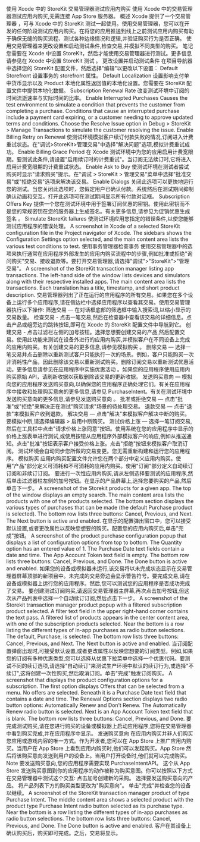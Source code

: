 使用 Xcode 中的 StoreKit 交易管理器测试应用内购买
使用 Xcode 中的交易管理器测试应用内购买,无需连接 App Store 服务器。
概述
Xcode 提供了一个交易管理器 ，可与 Xcode 中的 StoreKit 测试一起使用。使用交易管理器，您可以在开发的任何阶段测试应用内购买。在将您的应用推送到线上之前测试应用内购买有助于确保无缝的购买流程、测试各种边缘情况和逻辑,并验证购买行为是否正确。
使用交易管理器来更改设置和启动测试条件,检查交易,并模拟不同类型的购买。
笔记
您需要在 Xcode 中设置 StoreKit，然后才能使用交易管理器进行测试。更多信息请参见在 Xcode 中设置 StoreKit 测试 。
更改设置并启动测试条件
在项目导航器中选择您的 StoreKit 配置文件，然后选择"编辑"以更改以下设置：
Default Storefront
设置事务的 storefront 属性。
Default Localization
设置影响支付单中货币显示以及 Product 本地化属性返回值的本地化设置。您需要在 StoreKit 配置文件中提供本地化数据。
Subscription Renewal Rate
改变测试环境中订阅的时间流逝速率与实际时间的比率。
Enable Interrupted Purchases
Causes the test environment to simulate a condition that prevents the customer from completing a purchase. Conditions that cause an interrupted purchase include a payment card expiring, or a customer needing to approve updated terms and conditions. Choose the Resolve Issue option in Debug > StoreKit > Manage Transactions to simulate the customer resolving the issue.
Enable Billing Retry on Renewal
使测试环境模拟客户续订付款失败的情况,订阅进入计费重试状态。在"调试>StoreKit>管理交易"中选择"解决问题"选项,模拟计费重试成功。
Enable Billing Grace Period
在 Xcode 测试环境中为您的应用启用计费宽限期。要测试此条件,请设置"启用续订时的计费重试"。当订阅无法续订时,它将进入启用计费宽限期的计费重试状态。
Enable Ask to Buy
使测试环境在测试者尝试购买时显示"请求购买"提示。在"调试 > StoreKit > 管理交易"菜单中选择"批准交易"或"拒绝交易"选项来解决该交易。
Enable Dialogs
关闭此选项可以更快地运行您的测试。当您关闭此选项时，您假定用户已确认付款。系统然后在测试期间抑制确认动画和交互。打开此选项可在测试期间显示所有付款对话框。
Subscription Offers Key
提供一个您在测试环境中用于签署订阅优惠的密钥。使用此密钥而不是您的常规密钥在您的服务器上生成签名。有关更多信息,请参见为促销优惠生成签名 。
Simulate StoreKit failures
使测试环境应用您指定的错误条件,以使您能够测试应用程序的错误处理。
A screenshot in Xcode of a selected StoreKit configuration file in the Project navigator of Xcode. The sidebars shows the Configuration Settings option selected, and the main content area lists the various test conditions to test.
使用事务管理器检查事务
使用交易管理器中的选项来执行通常在应用程序外部发生的应用内购买流程中的步骤,例如批准或拒绝"询问购买"交易、接收退款等。要打开交易管理器,请选择"调试">"StoreKit">"管理交易"。
A screenshot of the StoreKit transaction manager listing app transactions. The left-hand side of the window lists devices and simulators along with their respective installed apps. The main content area lists the transactions. Each translation has a title, timestamp, and short product description.
交易管理器列出了正在运行的应用程序的所有交易。如果您在多个设备上运行多个应用程序,请在侧边栏中选择应用程序以查看其交易。使用交易管理器执行以下操作:
筛选交易 — 在对话框底部的筛选框中输入搜索词,以缩小显示的交易数量。
检查交易 - 点击一笔交易,然后在检查器中查看该交易的详细信息。点击产品或组旁边的跳转按钮,即可在 Xcode 的 StoreKit 配置文件中导航到它。
创建交易 - 点击过滤栏左侧的加号按钮。选择您想要创建交易的产品,然后配置交易。使用此功能来测试在设备外进行的应用内购买,并模拟客户在不同设备上完成的应用内购买。有关创建交易的更多信息,请参见模拟购买 。
删除交易 — 选择一笔交易并点击删除以重新测试客户只能执行一次的场景。例如，客户只能购买一次非消耗性产品，因此删除该交易以重新测试购买。删除订阅交易以重新测试优惠活动。更多信息请参见在应用程序中实施优惠活动 。如果您的应用程序使用应用内购买原始 API，请刷新收据以获取删除该交易的更新收据。
发送购买意向 — 模拟向您的应用程序发送购买意向,以确保您的应用程序正确处理它们。有关在应用程序中接收和处理购买意向的更多信息,请参见 PurchaseIntent。有关在测试环境中发送购买意向的更多信息,请参见发送购买意向 。
批准或拒绝交易 — 点击"批准"或"拒绝"来解决正在测试"购买请求"场景的待处理交易。
退款交易 — 点击"退款"来模拟客户收到退款。
解决交易 — 点击"解决"来模拟客户解决中断的购买。要模拟中断,请选择编辑器 > 启用中断购买。
测试价格上涨 — 选择一笔订阅交易,然后在工具栏中点击"请求价格上涨同意"按钮。使用系统在您的应用程序中显示的价格上涨表单进行测试,或使用按钮从应用程序外部模拟客户的响应,例如从推送通知。点击"批准"按钮表示客户接受价格上涨。点击"拒绝"按钮来模拟客户取消订阅。
测试环境会自动同步您所做的交易变更。您无需重新构建和运行您的应用程序。
模拟购买
应用内购买配置文件允许您在两个部分中定义应用内购买。使用"产品"部分定义可消耗和不可消耗的应用内购买。使用"订阅"部分定义自动续订订阅和非续订订阅。
要进行一次性应用内购买,请从左侧选择要测试的应用程序,然后单击过滤器栏左侧的加号按钮。在显示的产品屏幕上,选择您要购买的产品,然后单击下一步。
A screenshot of the Storekit products for a given app. The top of the window displays an empty search. The main content area lists the products with one of the products selected. The bottom section displays the various types of purchases that can be made (the default Purchase product is selected). The bottom row lists three buttons: Cancel, Previous, and Next. The Next button is active and enabled.
在显示的配置弹出窗口中，您可以接受默认设置,或者更改属性以反映您想要的购买。配置您的应用内购买后,单击"完成"按钮。
A screenshot of the product purchase configuration popup that displays a list of configuration options from top to bottom. The Quantity option has an entered value of 1. The Purchase Date text fields contain a date and time. The App Account Token text field is empty. The bottom row lists three buttons: Cancel, Previous, and Done. The Done button is active and enabled.
如果您的设备或模拟器未运行,该交易将以未完成状态显示在交易管理器屏幕顶部的新项目中。未完成的交易旁边会显示警告符号。要完成交易,请在设备或模拟器上运行您的应用程序。然后,您可以测试您的应用程序是否成功完成了交易。
要创建测试订阅购买,请返回交易管理器主屏幕,再次点击加号按钮,但这次从产品列表中选择一个自动续订订阅,然后点击下一步。
A screenshot of the Storekit transaction manager product popup with a filtered subscription product selected. A filter text field in the upper right-hand corner contains the text pass. A filtered list of products appears in the center content area, with one of the subscription products selected. Near the bottom is a row listing the different types of in-app purchases as radio button selections. The default, Purchase, is selected. The bottom row lists three buttons: Cancel, Previous, and Next. The Next button is active and enabled.
当订阅配置弹窗出现时,可接受默认设置,或者更改属性以反映您想要的订阅类型。例如,如果您的订阅有多种优惠类型,您可以选择从优惠下拉菜单中选择一个优惠代码。要测试不同的续订选项,请选择"自动续订"来测试生产环境中默认的续订行为,或选择"不续订",这将创建一次性购买,然后取消订阅。单击"完成"触发订阅购买。
A screenshot that displays the product configuration options for a subscription. The first option displays Offers that can be selected from a menu. No offers are selected. Beneath it is a Purchase Date text field that contains a date and time. The Renewal Options section displays two radio button options: Automatically Renew and Don’t Renew. The Automatically Renew radio button is selected. Next is an App Account Token text field that is blank. The bottom row lists three buttons: Cancel, Previous, and Done.
要完成测试购买,请在您进行购买的设备或模拟器上启动应用程序,您将在交易管理器中看到购买完成,并在应用程序中显示。
发送购买意向
在应用内购买并非人们购买您应用或游戏内容的唯一方式。作为开发者,您可以在 App Store 上推广应用内购买。当用户在 App Store 上看到应用内购买时,他们可以发起购买。App Store 然后将该购买意向发送到用户的设备上。当用户打开设备时,他们就可以完成购买。
Note
要发送购买意向,您的应用程序需要实现 PurchaseIntentAPI。
这个从 App Store 发送购买意图到你的应用程序的动作被称为购买意图。你可以按照以下方式在交易管理器中测试这个交互:
点击加号创建新的采购。
选择要发送购买意向的产品。
将产品列表下方的购买类型更改为"购买意向"。
单击"完成"并检查您的设备以继续。
A screenshot of the StoreKit transaction manager product of type Purchase Intent. The middle content area shows a selected product with the product type Purchase Intent radio button selected as its purchase type. Near the bottom is a row listing the different types of in-app purchases as radio button selections. The bottom row lists three buttons: Cancel, Previous, and Done. The Done button is active and enabled.
客户在其设备上确认购买后，购买即可完成。之后，交易将显示。
